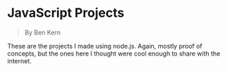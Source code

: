 # JavaScript Projects
> By Ben Kern

These are the projects I made using node.js. Again, mostly proof of concepts, but the ones here I thought were cool enough to share with the internet.
